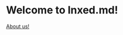 <html>
<style>
mark{
  position:sticky;
  top: 0;
}
</style>
</html>
<h1>Welcome to Inxed.md!</h1>

[About us!](about.md)
